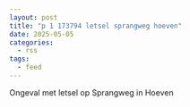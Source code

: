 ```yaml
---
layout: post
title: "p 1 173794 letsel sprangweg hoeven"
date: 2025-05-05
categories: 
  - rss
tags: 
  - feed
---
```


Ongeval met letsel op Sprangweg in Hoeven
